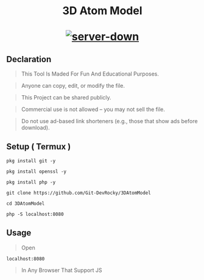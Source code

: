 <h1 align="center">
 <br>
  3D Atom Model
  <br>
  <br>
  <a href="https://github.com/ItzMe-Rocky/CrackAARCH"><img src="https://iili.io/FqVfAb9.md.jpg" alt="server-down"></a>
 
</h1>


## Declaration 

>This Tool Is Maded For Fun And Educational Purposes.

>Anyone can copy, edit, or modify the file.

>This Project can be shared publicly.

>Commercial use is not allowed – you may not sell the file.

>Do not use ad-based link shorteners (e.g., those that show ads before download).

## Setup ( Termux )

```shell script
pkg install git -y
```

```shell script
pkg install openssl -y
```

```shell script
pkg install php -y
```


```shell script
git clone https://github.com/Git-DevRocky/3DAtomModel
```

```shell script
cd 3DAtomModel
```

```shell script
php -S localhost:8080
```
## Usage


>Open 
```shell script
localhost:8080
```
 >In Any Browser That Support JS

</p>
